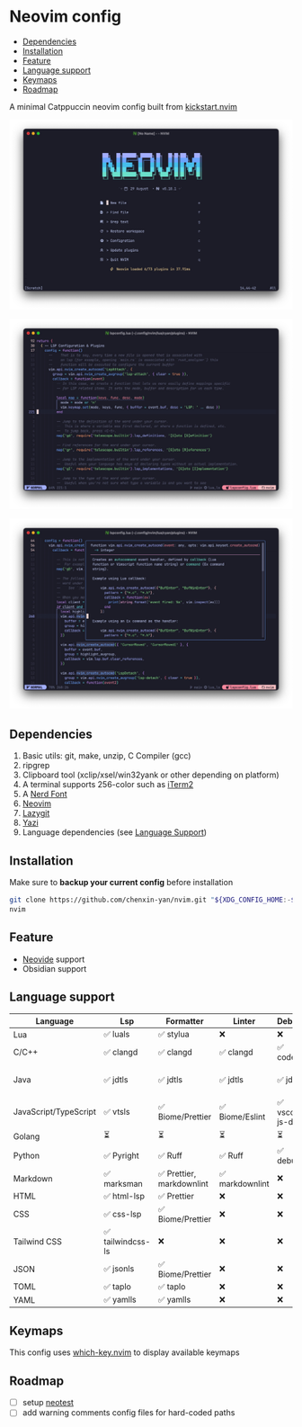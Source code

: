 # Neovim config

<!--toc:start-->

- [Dependencies](#dependencies)
- [Installation](#installation)
- [Feature](#feature)
- [Language support](#language-support)
- [Keymaps](#keymaps)
- [Roadmap](#roadmap)
<!--toc:end-->

A minimal Catppuccin neovim config built from [kickstart.nvim](https://github.com/nvim-lua/kickstart.nvim)

![Preview 1](./Preview_1.jpg)

![Preview 2](./Preview_2.jpg)

![Preview 3](./Preview_3.jpg)

## Dependencies

1. Basic utils: git, make, unzip, C Compiler (gcc)
2. ripgrep
3. Clipboard tool (xclip/xsel/win32yank or other depending on platform)
4. A terminal supports 256-color such as [iTerm2](https://iterm2.com/index.html)
5. A [Nerd Font](https://www.nerdfonts.com/#home)
6. [Neovim](https://neovim.io)
7. [Lazygit](https://github.com/jesseduffield/lazygit)
8. [Yazi](https://yazi-rs.github.io)
9. Language dependencies (see [Language Support](#language-support))

## Installation

Make sure to **backup your current config** before installation

```bash
git clone https://github.com/chenxin-yan/nvim.git "${XDG_CONFIG_HOME:-$HOME/.config}"/nvim
nvim
```

## Feature

- [Neovide](https://github.com/neovide/neovide) support
- Obsidian support

## Language support

| Language              | Lsp               | Formatter                 | Linter          | Debugger           | Testing      |
| --------------------- | ----------------- | ------------------------- | --------------- | ------------------ | ------------ |
| Lua                   | ✅ luals          | ✅ stylua                 | ❌              | ❌                 | ❌           |
| C/C++                 | ✅ clangd         | ✅ clangd                 | ✅ clangd       | ✅ codelldb        | ❌           |
| Java                  | ✅ jdtls          | ✅ jdtls                  | ✅ jdtls        | ✅ jdtls           | ✅ java-test |
| JavaScript/TypeScript | ✅ vtsls          | ✅ Biome/Prettier         | ✅ Biome/Eslint | ✅ vscode-js-debug | ❌           |
| Golang                | ⏳                | ⏳                        | ⏳              | ⏳                 | ⏳           |
| Python                | ✅ Pyright        | ✅ Ruff                   | ✅ Ruff         | ✅ debugpy         | ⏳           |
| Markdown              | ✅ marksman       | ✅ Prettier, markdownlint | ✅ markdownlint | ❌                 | ❌           |
| HTML                  | ✅ html-lsp       | ✅ Prettier               | ❌              | ❌                 | ❌           |
| CSS                   | ✅ css-lsp        | ✅ Biome/Prettier         | ❌              | ❌                 | ❌           |
| Tailwind CSS          | ✅ tailwindcss-ls | ❌                        | ❌              | ❌                 | ❌           |
| JSON                  | ✅ jsonls         | ✅ Biome/Prettier         | ❌              | ❌                 | ❌           |
| TOML                  | ✅ taplo          | ✅ taplo                  | ❌              | ❌                 | ❌           |
| YAML                  | ✅ yamlls         | ✅ yamlls                 | ❌              | ❌                 | ❌           |

## Keymaps

This config uses [which-key.nvim](https://github.com/folke/which-key.nvim) to display available keymaps

## Roadmap

- [ ] setup [neotest](https://github.com/nvim-neotest/neotest)
- [ ] add warning comments config files for hard-coded paths
